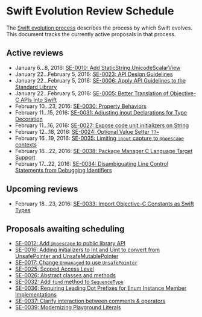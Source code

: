 # Swift Evolution Review Schedule

The [Swift evolution process][evolution-process] describes the process
by which Swift evolves. This document tracks the currently active
proposals in that process.

## Active reviews

* January 6...8, 2016: [SE-0010: Add StaticString.UnicodeScalarView](proposals/0010-add-staticstring-unicodescalarview.md)
* January 22...February 5, 2016: [SE-0023: API Design Guidelines](proposals/0006-apply-api-guidelines-to-the-standard-library.md)
* January 22...February 5, 2016: [SE-0006: Apply API Guidelines to the Standard Library](proposals/0006-apply-api-guidelines-to-the-standard-library.md)
* January 22...February 5, 2016: [SE-0005: Better Translation of Objective-C APIs Into Swift](proposals/0005-objective-c-name-translation.md)
* February 10...23, 2016: [SE-0030: Property Behaviors](proposals/0030-property-behavior-decls.md)
* February 11...15, 2016: [SE-0031: Adjusting inout Declarations for Type Decoration](proposals/0031-adjusting-inout-declarations.md)
* February 11...16, 2016: [SE-0027: Expose code unit initializers on String](proposals/0027-string-from-code-units.md)
* February 12...18, 2016: [SE-0024: Optional Value Setter `??=`](proposals/0024-optional-value-setter.md)
* February 16...19, 2016: [SE-0035: Limiting `inout` capture to `@noescape` contexts](proposals/0035-limit-inout-capture.md)
* February 16...22, 2016: [SE-0038: Package Manager C Language Target Support](proposals/0038-swiftpm-c-language-targets.md)
* February 17...22, 2016: [SE-0034: Disambiguating Line Control Statements from Debugging Identifiers](proposals/0034-disambiguating-line.md)

## Upcoming reviews

* February 18...23, 2016: [SE-0033: Import Objective-C Constants as Swift Types](proposals/0033-import-objc-constants.md)

## Proposals awaiting scheduling

* [SE-0012: Add `@noescape` to public library API](proposals/0012-add-noescape-to-public-library-api.md)
* [SE-0016: Adding initializers to Int and Uint to convert from UnsafePointer and UnsafeMutablePointer](proposals/0016-initializers-for-converting-unsafe-pointers-to-ints.md)
* [SE-0017: Change `Unmanaged` to use `UnsafePointer`](proposals/0017-convert-unmanaged-to-use-unsafepointer.md)
* [SE-0025: Scoped Access Level](proposals/0025-scoped-access-level.md)
* [SE-0026: Abstract classes and methods](proposals/0026-abstract-classes-and-methods.md)
* [SE-0032: Add `find` method to `SequenceType`](proposals/0032-sequencetype-find.md)
* [SE-0036: Requiring Leading Dot Prefixes for Enum Instance Member Implementations](proposals/0036-enum-dot.md)
* [SE-0037: Clarify interaction between comments & operators](proposals/0037-clarify-comments-and-operators.md)
* [SE-0039: Modernizing Playground Literals](proposals/0039-playgroundliterals.md)

[evolution-process]: process.md  "The Swift evolution process"

